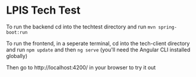 # LPIS Tech Test

To run the backend cd into the techtest directory and run `mvn spring-boot:run`

To run the frontend, in a seperate terminal, cd into the tech-client directory and run `npm update` and then `ng serve` (you'll need the Angular CLI installed globally)

Then go to http://localhost:4200/ in your browser to try it out

